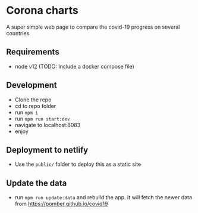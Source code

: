 # Corona charts
A super simple web page to compare the covid-19 progress on several countries

## Requirements
- node v12 (TODO: Include a docker compose file)

## Development
- Clone the repo
- cd to repo folder
- run `npm i`
- run `npm run start:dev`
- navigate to localhost:8083
- enjoy

## Deployment to netlify
- Use the `public/` folder to deploy this as a static site

## Update the data
- run `npm run update:data` and rebuild the app. It will fetch the newer data from https://pomber.github.io/covid19

